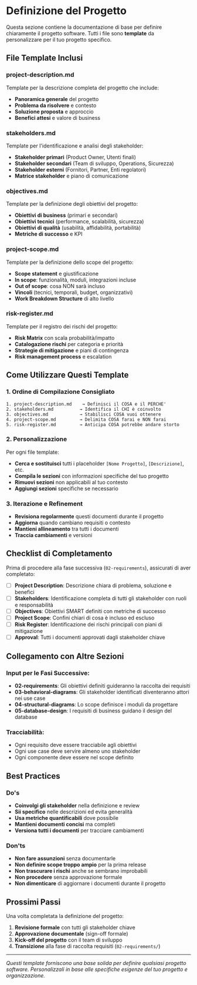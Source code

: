 # Definizione del Progetto

Questa sezione contiene la documentazione di base per definire chiaramente il progetto software. Tutti i file sono **template** da personalizzare per il tuo progetto specifico.

## File Template Inclusi

### project-description.md
Template per la descrizione completa del progetto che include:
- **Panoramica generale** del progetto
- **Problema da risolvere** e contesto
- **Soluzione proposta** e approccio
- **Benefici attesi** e valore di business

### stakeholders.md  
Template per l'identificazione e analisi degli stakeholder:
- **Stakeholder primari** (Product Owner, Utenti finali)
- **Stakeholder secondari** (Team di sviluppo, Operations, Sicurezza)
- **Stakeholder esterni** (Fornitori, Partner, Enti regolatori)
- **Matrice stakeholder** e piano di comunicazione

### objectives.md
Template per la definizione degli obiettivi del progetto:
- **Obiettivi di business** (primari e secondari)
- **Obiettivi tecnici** (performance, scalabilità, sicurezza)
- **Obiettivi di qualità** (usabilità, affidabilità, portabilità)
- **Metriche di successo** e KPI

### project-scope.md
Template per la definizione dello scope del progetto:
- **Scope statement** e giustificazione
- **In scope**: funzionalità, moduli, integrazioni incluse
- **Out of scope**: cosa NON sarà incluso
- **Vincoli** (tecnici, temporali, budget, organizzativi)
- **Work Breakdown Structure** di alto livello

### risk-register.md
Template per il registro dei rischi del progetto:
- **Risk Matrix** con scala probabilità/impatto
- **Catalogazione rischi** per categoria e priorità
- **Strategie di mitigazione** e piani di contingenza
- **Risk management process** e escalation

## Come Utilizzare Questi Template

### 1. Ordine di Compilazione Consigliato
```
1. project-description.md    → Definisci il COSA e il PERCHE'
2. stakeholders.md          → Identifica il CHI è coinvolto  
3. objectives.md            → Stabilisci COSA vuoi ottenere
4. project-scope.md         → Delimita COSA farai e NON farai
5. risk-register.md         → Anticipa COSA potrebbe andare storto
```

### 2. Personalizzazione
Per ogni file template:
- **Cerca e sostituisci** tutti i placeholder `[Nome Progetto]`, `[Descrizione]`, etc.
- **Compila le sezioni** con informazioni specifiche del tuo progetto
- **Rimuovi sezioni** non applicabili al tuo contesto
- **Aggiungi sezioni** specifiche se necessario

### 3. Iterazione e Refinement
- **Revisiona regolarmente** questi documenti durante il progetto
- **Aggiorna** quando cambiano requisiti o contesto
- **Mantieni allineamento** tra tutti i documenti
- **Traccia cambiamenti** e versioni

## Checklist di Completamento

Prima di procedere alla fase successiva (`02-requirements`), assicurati di aver completato:

- [ ] **Project Description**: Descrizione chiara di problema, soluzione e benefici
- [ ] **Stakeholders**: Identificazione completa di tutti gli stakeholder con ruoli e responsabilità  
- [ ] **Objectives**: Obiettivi SMART definiti con metriche di successo
- [ ] **Project Scope**: Confini chiari di cosa è incluso ed escluso
- [ ] **Risk Register**: Identificazione dei rischi principali con piani di mitigazione
- [ ] **Approval**: Tutti i documenti approvati dagli stakeholder chiave

## Collegamento con Altre Sezioni

### Input per le Fasi Successive:
- **02-requirements**: Gli obiettivi definiti guideranno la raccolta dei requisiti
- **03-behavioral-diagrams**: Gli stakeholder identificati diventeranno attori nei use case
- **04-structural-diagrams**: Lo scope definisce i moduli da progettare
- **05-database-design**: I requisiti di business guidano il design del database

### Tracciabilità:
- Ogni requisito deve essere tracciabile agli obiettivi
- Ogni use case deve servire almeno uno stakeholder
- Ogni componente deve essere nel scope definito

## Best Practices

### Do's
- **Coinvolgi gli stakeholder** nella definizione e review
- **Sii specifico** nelle descrizioni ed evita generalità
- **Usa metriche quantificabili** dove possibile
- **Mantieni documenti concisi** ma completi
- **Versiona tutti i documenti** per tracciare cambiamenti

### Don'ts  
- **Non fare assunzioni** senza documentarle
- **Non definire scope troppo ampio** per la prima release
- **Non trascurare i rischi** anche se sembrano improbabili
- **Non procedere** senza approvazione formale
- **Non dimenticare** di aggiornare i documenti durante il progetto

## Prossimi Passi

Una volta completata la definizione del progetto:

1. **Revisione formale** con tutti gli stakeholder chiave
2. **Approvazione documentale** (sign-off formale)
3. **Kick-off del progetto** con il team di sviluppo
4. **Transizione** alla fase di raccolta requisiti (`02-requirements/`)

---

*Questi template forniscono una base solida per definire qualsiasi progetto software. Personalizzali in base alle specifiche esigenze del tuo progetto e organizzazione.*
